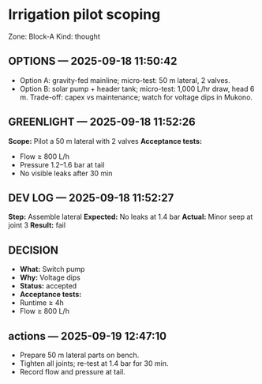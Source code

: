# Irrigation pilot scoping
Zone: Block-A
Kind: thought
## OPTIONS — 2025-09-18 11:50:42
- Option A: gravity-fed mainline; micro-test: 50 m lateral, 2 valves.
- Option B: solar pump + header tank; micro-test: 1,000 L/hr draw, head 6 m.
Trade-off: capex vs maintenance; watch for voltage dips in Mukono.

## GREENLIGHT — 2025-09-18 11:52:26
**Scope:** Pilot a 50 m lateral with 2 valves
**Acceptance tests:**
- Flow ≥ 800 L/h
- Pressure 1.2–1.6 bar at tail
- No visible leaks after 30 min

## DEV LOG — 2025-09-18 11:52:27
**Step:** Assemble lateral
**Expected:** No leaks at 1.4 bar
**Actual:** Minor seep at joint 3
**Result:** fail


## DECISION
- **What:** Switch pump
- **Why:** Voltage dips
- **Status:** accepted
- **Acceptance tests:**
- Runtime ≥ 4h
- Flow ≥ 800 L/h

## actions — 2025-09-19 12:47:10
- Prepare 50 m lateral parts on bench.
- Tighten all joints; re-test at 1.4 bar for 30 min.
- Record flow and pressure at tail.
